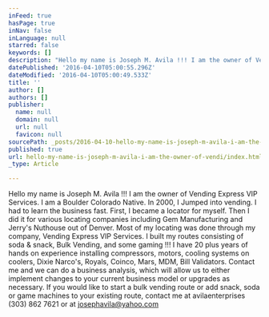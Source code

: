 ```yaml
---
inFeed: true
hasPage: true
inNav: false
inLanguage: null
starred: false
keywords: []
description: "Hello my name is Joseph M. Avila !!! I am the owner of Vending Express VIP Services. \_I am a Boulder Colorado Native. In 2000 I Jumped into vending. I Had to learn the business fast. First, I became a locator for myself. \_Then I did it for various locating companies including Gem Manufacturing and Jerry's Nuthouse out of Denver. Most of my locating was done through my company, Vending Express VIP Services. \_I built my routes consisting of soda & snack, Bulk Vending, and some gaming !!! I have 20 plus years of hands on experience installing compressors, motors, cooling systems on coolers, Dixie Noraco's, Royols, Coinco,Mars,MDM,Bill Validators,We Can do a Business Location Analyst\_"
datePublished: '2016-04-10T05:00:55.296Z'
dateModified: '2016-04-10T05:00:49.533Z'
title: ''
author: []
authors: []
publisher:
  name: null
  domain: null
  url: null
  favicon: null
sourcePath: _posts/2016-04-10-hello-my-name-is-joseph-m-avila-i-am-the-owner-of-vendi.md
published: true
url: hello-my-name-is-joseph-m-avila-i-am-the-owner-of-vendi/index.html
_type: Article

---
```

Hello my name is Joseph M. Avila !!! I am the owner of Vending Express VIP Services.  I am a Boulder Colorado Native. In 2000, I Jumped into vending. I had to learn the business fast. First, I became a locator for myself.  Then I did it for various locating companies including Gem Manufacturing and Jerry's Nuthouse out of Denver. Most of my locating was done through my company, Vending Express VIP Services.  I built my routes consisting of soda & snack, Bulk Vending, and some gaming !!! I have 20 plus years of hands on experience installing compressors, motors, cooling systems on coolers, Dixie Narco's, Royals, Coinco, Mars, MDM, Bill Validators. Contact me and we can do a business analysis, which will allow us to either implement changes to your current business model or upgrades as necessary. If you would like to start a bulk vending route or add snack, soda or game machines to your existing route, contact me at avilaenterprises (303) 862 7621 or at josephavila@yahoo.com
